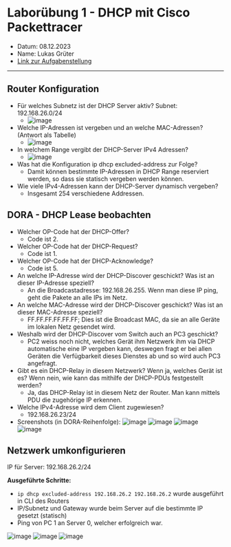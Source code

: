 # Laborübung 1 - DHCP mit Cisco Packettracer

 - Datum: 08.12.2023
 - Name: Lukas Grüter
 - [Link zur Aufgabenstellung](https://gitlab.com/alptbz/m123/-/blob/main/05_DHCP/DHCP_PacketTracer/01_DHCP.md?classId=9ba60267-a232-4ef1-8383-77bdea5d9bdf)

---

## Router Konfiguration

 - Für welches Subnetz ist der DHCP Server aktiv? Subnet: 192.168.26.0/24
   - ![image](DHCP-Pool.png)
 - Welche IP-Adressen ist vergeben und an welche MAC-Adressen? (Antwort als Tabelle)
   - ![image](DHCP-Binding.png)
 - In welchem Range vergibt der DHCP-Server IPv4 Adressen?
   - ![image](DHCP-Range.png)
 - Was hat die Konfiguration ip dhcp excluded-address zur Folge?
   - Damit können bestimmte IP-Adressen in DHCP Range reserviert werden, so dass sie statisch vergeben werden können.
 - Wie viele IPv4-Adressen kann der DHCP-Server dynamisch vergeben?
   - Insgesamt 254 verschiedene Addressen.
   
## DORA - DHCP Lease beobachten

 - Welcher OP-Code hat der DHCP-Offer?
   - Code ist 2.
 - Welcher OP-Code hat der DHCP-Request?
   - Code ist 1.
 - Welcher OP-Code hat der DHCP-Acknowledge?
   - Code ist 5.
 - An welche IP-Adresse wird der DHCP-Discover geschickt? Was ist an dieser IP-Adresse speziell?
   - An die Broadcastadresse: 192.168.26.255. Wenn man diese IP ping, geht die Pakete an alle IPs im Netz.
 - An welche MAC-Adresse wird der DHCP-Discover geschickt? Was ist an dieser MAC-Adresse speziell?
   - FF.FF.FF.FF.FF.FF; Dies ist die Broadcast MAC, da sie an alle Geräte im lokalen Netz gesendet wird.
 - Weshalb wird der DHCP-Discover vom Switch auch an PC3 geschickt?
   - PC2 weiss noch nicht, welches Gerät ihm Netzwerk ihm via DHCP automatische eine IP vergeben kann, deswegen fragt er bei allen Geräten die Verfügbarkeit dieses Dienstes ab und so wird auch PC3 angefragt.
 - Gibt es ein DHCP-Relay in diesem Netzwerk? Wenn ja, welches Gerät ist es? Wenn nein, wie kann das mithilfe der DHCP-PDUs festgestellt werden?
   - Ja, das DHCP-Relay ist in diesem Netz der Router. Man kann mittels PDU die zugehörige IP erkennen.
 - Welche IPv4-Adresse wird dem Client zugewiesen?
   - 192.168.26.23/24
 - Screenshots (in DORA-Reihenfolge):
 ![image](DHCP-Discover.png)
 ![image](DHCP-Offer.png)
 ![image](DHCP-Request.jpg)
 ![image](DHCP-ACK.jpg)
 
## Netzwerk umkonfigurieren
 
IP für Server: 192.168.26.2/24

**Ausgeführte Schritte:**

 - ```ip dhcp excluded-address 192.168.26.2 192.168.26.2``` wurde ausgeführt in CLI des Routers
 - IP/Subnetz und Gateway wurde beim Server auf die bestimmte IP gesetzt (statisch)
 - Ping von PC 1 an Server 0, welcher erfolgreich war.

![image](Server-FE0.png)
![image](Server-GW0.png)
![image](Server-WEB.png)
